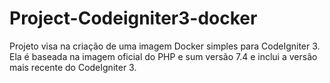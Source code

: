 # Project-Codeigniter3-docker
Projeto visa na criação de uma imagem Docker simples para CodeIgniter 3. Ela é baseada na imagem oficial do PHP e sum versão 7.4 e inclui a versão mais recente do CodeIgniter 3.
